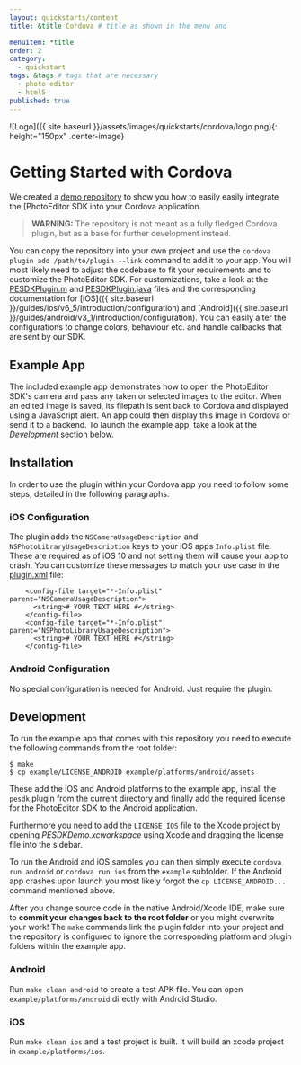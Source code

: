 ```yaml
---
layout: quickstarts/content
title: &title Cordova # title as shown in the menu and 

menuitem: *title
order: 2
category: 
  - quickstart
tags: &tags # tags that are necessary
  - photo editor 
  - html5
published: true
---
```


![Logo]({{ site.baseurl }}/assets/images/quickstarts/cordova/logo.png){: height="150px" .center-image}

# Getting Started with Cordova

We created a [demo repository](https://github.com/imgly/pesdk-cordova-demo) to show you how to easily easily integrate the [PhotoEditor SDK into your Cordova application.

> **WARNING:** The repository is not meant as a fully fledged Cordova plugin, but as a base for further development instead.
 
You can copy the repository into your own project and use the `cordova plugin add /path/to/plugin --link` command to add it to your app. You will most likely need to adjust the codebase to fit your requirements and to customize the PhotoEditor SDK. For customizations, take a look at the [PESDKPlugin.m](http://github.com/imgly/pesdk-cordova-demo/src/ios/PESDKPlugin.m) and [PESDKPlugin.java](http://github.com/imgly/pesdk-cordova-demo/src/android/PESDKPlugin.java) files and the corresponding documentation for [iOS]({{ site.baseurl }}/guides/ios/v6_5/introduction/configuration) and [Android]({{ site.baseurl }}/guides/android/v3_1/introduction/configuration). You can easily alter the configurations to change colors, behaviour etc. and handle callbacks that are sent by our SDK.

## Example App
The included example app demonstrates how to open the PhotoEditor SDK's camera and pass any taken or selected images to the editor. When an edited image is saved, its filepath is sent back to Cordova and displayed using a JavaScript alert. An app could then display this image in Cordova or send it to a backend. To launch the example app, take a look at the *Development* section below.

## Installation
In order to use the plugin within your Cordova app you need to follow some steps, detailed in the following paragraphs.

### iOS Configuration

The plugin adds the `NSCameraUsageDescription` and `NSPhotoLibraryUsageDescription` keys to your iOS apps `Info.plist` file. These are required as of iOS 10 and not setting them will cause your app to crash.
You can customize these messages to match your use case in the [plugin.xml](http://github.com/imgly/pesdk-cordova-demo/plugin.xml) file:

```
    <config-file target="*-Info.plist" parent="NSCameraUsageDescription">
      <string># YOUR TEXT HERE #</string>
    </config-file>
    <config-file target="*-Info.plist" parent="NSPhotoLibraryUsageDescription">
      <string># YOUR TEXT HERE #</string>
    </config-file>
```

### Android Configuration

No special configuration is needed for Android. Just require the plugin.

## Development

To run the example app that comes with this repository you need to execute the following commands from the root folder:
```
$ make
$ cp example/LICENSE_ANDROID example/platforms/android/assets
```
These add the iOS and Android platforms to the example app, install the `pesdk` plugin from the current directory and finally add the required license for the PhotoEditor SDK to the Android application.

Furthermore you need to add the `LICENSE_IOS` file to the Xcode project by opening _PESDKDemo.xcworkspace_ using Xcode and dragging the license file into the sidebar.

To run the Android and iOS samples you can then simply execute `cordova run android` or `cordova run ios` from the `example` subfolder. If the Android app crashes upon launch you most likely forgot the `cp LICENSE_ANDROID...` command mentioned above.

After you change source code in the native Android/Xcode IDE, make sure to **commit your changes back to the root folder** or you might overwrite your work! The `make` commands link the plugin folder into your project and the repository is configured to ignore the corresponding platform and plugin folders within the example app.

### Android
Run `make clean android` to create a test APK file. You can open `example/platforms/android` directly with Android Studio.
### iOS
Run `make clean ios` and a test project is built. It will build an xcode project in `example/platforms/ios`.
